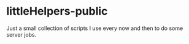 # littleHelpers-public

Just a small collection of scripts I use every now and then to do some server jobs.

